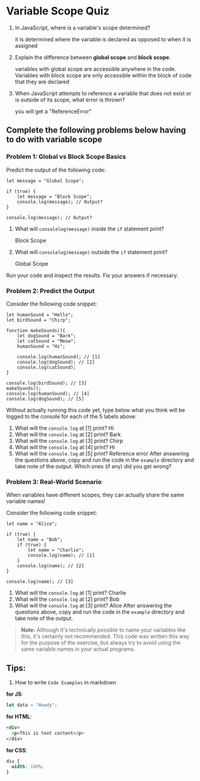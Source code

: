 # Variable Scope Quiz

1. In JavaScript, where is a variable's scope determined?

   it is determined where the variable is declared as opposed to when it is assigned

2. Explain the difference between **global scope** and **block scope**.

   variables with global scope are accessible anywhere in the code.
   Variables with block scope are only accessible within the block of code that they are declared

3. When JavaScript attempts to reference a variable that does not exist or is outside of its scope, what error is thrown?

   you will get a "ReferenceError"

## Complete the following problems below having to do with variable scope

### Problem 1: Global vs Block Scope Basics

Predict the output of the following code:

    let message = "Global Scope";

    if (true) {
        let message = "Block Scope";
        console.log(message); // Output?
    }

    console.log(message); // Output?

1. What will `consolelog(message)` inside the `if` statement print?

   Block Scope

2. What will `consolelog(message)` outside the `if` statement print?

   Global Scope

Run your code and inspect the results. Fix your answers if necessary.

### Problem 2: Predict the Output

Consider the following code snippet:

    let humanSound = "Hello";
    let birdSound = "Chirp";

    function makeSounds(){
        let dogSound = "Bark";
        let catSound = "Meow";
        humanSound = "Hi";

        console.log(humanSound); // [1]
        console.log(dogSound); // [2]
        console.log(catSound);
    }

    console.log(birdSound); // [3]
    makeSounds();
    console.log(humanSound); // [4]
    console.log(dogSound); // [5]

Without actually running this code yet, type below what you think will be logged to the console for each of the 5 labels above:

1. What will the `console.log` at [1] print?
   Hi
2. What will the `console.log` at [2] print?
   Bark
3. What will the `console.log` at [3] print?
   Chirp
4. What will the `console.log` at [4] print?
   Hi
5. What will the `console.log` at [5] print?
   Reference error
   After answering the questions above, copy and run the code in the `example` directory and take note of the output. Which ones (if any) did you get wrong?

### Problem 3: Real-World Scenario

When variables have different scopes, they can actually share the same variable names!

Consider the following code snippet:

    let name = "Alice";

    if (true) {
        let name = "Bob";
        if (true) {
            let name = "Charlie";
            console.log(name); // [1]
        }
        console.log(name); // [2]
    }

    console.log(name); // [3]

1. What will the `console.log` at [1] print?
   Charlie
2. What will the `console.log` at [2] print?
   Bob
3. What will the `console.log` at [3] print?
   Alice
   After answering the questions above, copy and run the code in the `example` directory and take note of the output.

> **Note:** Although it's technically _possible_ to name your variables like this, it's certainly not recommended. This code was written this way for the purpose of the exercise, but always try to avoid using the same variable names in your actual programs.

## Tips:

1. How to write `Code Examples` in markdown

**for JS**:

```javascript
let data = "Howdy";
```

**for HTML**:

```html
<div>
  <p>This is text content</p>
</div>
```

**for CSS**:

```css
div {
  width: 100%;
}
```
